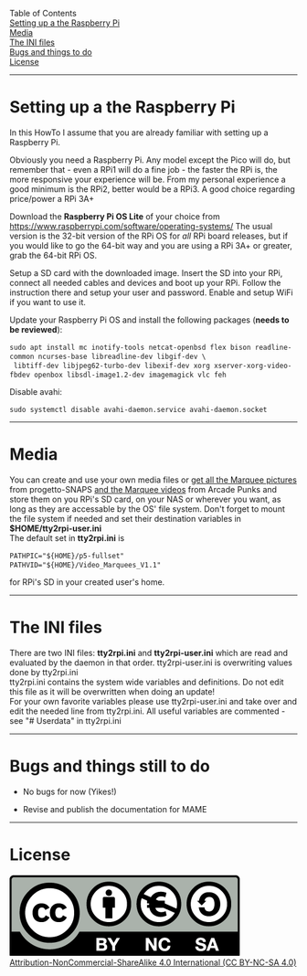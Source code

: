 
Table of Contents  
[Setting up a the Raspberry Pi](#software)  
[Media](#media)  
[The INI files](#the-ini-files)  
[Bugs and things to do](#bugs-and-things-still-to-do)  
[License](#license)  

---

# Setting up a the Raspberry Pi

In this HowTo I assume that you are already familiar with setting up a Raspberry Pi.

Obviously you need a Raspberry Pi. Any model except the Pico will do, but remember that - even a RPi1 will
do a fine job - the faster the RPi is, the more responsive your experience will be.
From my personal experience a good minimum is the RPi2, better would be a RPi3. A good choice regarding
price/power a RPi 3A+

Download the **Raspberry Pi OS Lite** of your choice from https://www.raspberrypi.com/software/operating-systems/
The usual version is the 32-bit version of the RPi OS for *all* RPi board releases, but if you would like to go
the 64-bit way and you are using a RPi 3A+ or greater, grab the 64-bit RPi OS.

Setup a SD card with the downloaded image. Insert the SD into your RPi, connect all needed cables and devices
and boot up your RPi. Follow the instruction there and setup your user and password. Enable and setup WiFi if you want to use it.

Update your Raspberry Pi OS and install the following packages (**needs to be reviewed**):

```
sudo apt install mc inotify-tools netcat-openbsd flex bison readline-common ncurses-base libreadline-dev libgif-dev \  
 libtiff-dev libjpeg62-turbo-dev libexif-dev xorg xserver-xorg-video-fbdev openbox libsdl-image1.2-dev imagemagick vlc feh
```

Disable avahi:
```
sudo systemctl disable avahi-daemon.service avahi-daemon.socket
```

---

# Media

You can create and use your own media files or
[get all the Marquee pictures](https://www.progettosnaps.net/marquees/) from progetto-SNAPS
[and the Marquee videos](https://www.arcadepunks.com/marquees-digital-marquees-cab-2/#google_vignette) from Arcade Punks
and store them on you RPi's SD card, on your NAS or wherever you want, as long as they are accessable by the OS' file system. Don't forget to mount the file system 
if needed and set their destination variables in **$HOME/tty2rpi-user.ini**  
The default set in **tty2rpi.ini** is
```
PATHPIC="${HOME}/p5-fullset"
PATHVID="${HOME}/Video_Marquees_V1.1"
```
for RPi's SD in your created user's home.

---

# The INI files
There are two INI files: **tty2rpi.ini** and **tty2rpi-user.ini** which are read and evaluated by 
the daemon in that order. tty2rpi-user.ini is overwriting values done by tty2rpi.ini  
tty2rpi.ini contains the system wide variables and definitions. Do not edit this file as it will be overwritten when doing an update!  
For your own favorite variables please use tty2rpi-user.ini and take over and edit the needed line 
from tty2rpi.ini. All useful variables are commented - see "# Userdata" in tty2rpi.ini

---

# Bugs and things still to do

- No bugs for now (Yikes!)

- Revise and publish the documentation for MAME

---

# License

![CC BY-NC-SA 4.0](pictures/by-nc-sa.eu.png)  
[Attribution-NonCommercial-ShareAlike 4.0 International (CC BY-NC-SA 4.0)](https://creativecommons.org/licenses/by-nc-sa/4.0/)
